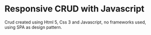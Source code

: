 # Responsive CRUD with Javascript
Crud created using Html 5, Css 3 and Javascript, no frameworks used, using SPA as design pattern.
